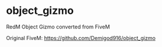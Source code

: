 # object_gizmo
RedM Object Gizmo converted from FiveM

Original FiveM: https://github.com/Demigod916/object_gizmo
